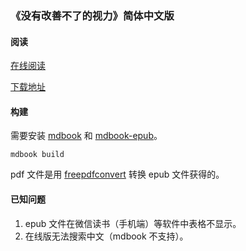 ### 《没有改善不了的视力》简体中文版

#### 阅读

[在线阅读](https://goreliu.github.io/improve_your_vision/)

[下载地址](https://github.com/goreliu/improve_your_vision/releases)

#### 构建

需要安装 [mdbook](https://github.com/rust-lang/mdBook) 和 [mdbook-epub](https://github.com/Michael-F-Bryan/mdbook-epub)。

```
mdbook build
```

pdf 文件是用 [freepdfconvert](https://www.freepdfconvert.com/epub-to-pdf) 转换 epub 文件获得的。

#### 已知问题

1. epub 文件在微信读书（手机端）等软件中表格不显示。
2. 在线版无法搜索中文（mdbook 不支持）。
